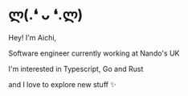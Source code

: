 # ლ(.❛ ᴗ ❛.ლ)

Hey! I'm Aichi, 

Software engineer currently working at Nando's UK

I'm interested in Typescript, Go and Rust

and I love to explore new stuff ✨
